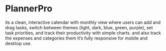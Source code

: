 # PlannerPro
its a clean, interactive calendar with monthly view where users can add and drag tasks, switch between themes (light, dark, blue, green, purple), set task priorities, and track their productivity with simple charts. and also track the expenses and categories them It’s fully responsive for mobile and desktop use.
